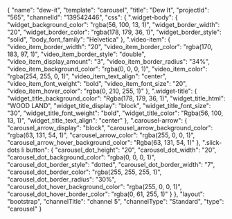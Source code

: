 {
    "name": "dew-it",
    "template": "carousel",
    "title": "Dew It",
    "projectId": "565",
    "channelId": "139542446",
    "css": {
        ".widget-body": {
            "widget_background_color": "rgba(56, 100, 13, 1)",
            "widget_border_width": "20",
            "widget_border_color": "rgba(178, 179, 36, 1)",
            "widget_border_style": "solid",
            "body_font_family": "Helvetica"
        },
        ".video-item": {
            "video_item_border_width": "20",
            "video_item_border_color": "rgba(170, 183, 97, 1)",
            "video_item_border_style": "double",
            "video_item_display_amount": "3",
            "video_item_border_radius": "34%",
            "video_item_background_color": "rgba(0, 0, 0, 1)",
            "video_item_color": "rgba(254, 255, 0, 1)",
            "video_item_text_align": "center",
            "video_item_font_weight": "bold",
            "video_item_font_size": "20",
            "video_item_hover_color": "rgba(0, 210, 255, 1)"
        },
        ".widget-title": {
            "widget_title_background_color": "Rgba(178, 179, 36, 1)",
            "widget_title_html": "WOOD LAND",
            "widget_title_display": "block",
            "widget_title_font_size": "30",
            "widget_title_font_weight": "bold",
            "widget_title_color": "Rgba(56, 100, 13, 1)",
            "widget_title_text_align": "center"
        },
        ".carousel-arrow": {
            "carousel_arrow_display": "block",
            "carousel_arrow_background_color": "rgba(63, 131, 54, 1)",
            "carousel_arrow_color": "rgba(255, 0, 0, 1)",
            "carousel_arrow_hover_background_color": "Rgba(63, 131, 54, 1)"
        },
        ".slick-dots li button": {
            "carousel_dot_height": "20",
            "carousel_dot_width": "20",
            "carousel_dot_background_color": "rgba(0, 0, 0, 1)",
            "carousel_dot_border_style": "dotted",
            "carousel_dot_border_width": "7",
            "carousel_dot_border_color": "rgba(255, 255, 255, 1)",
            "carousel_dot_border_radius": "30%",
            "carousel_dot_hover_background_color": "rgba(255, 0, 0, 1)",
            "carousel_dot_hover_border_color": "rgba(0, 61, 255, 1)"
        }
    },
    "layout": "bootstrap",
    "channelTitle": "channel 5",
    "channelType": "Standard",
    "type": "carousel"
}